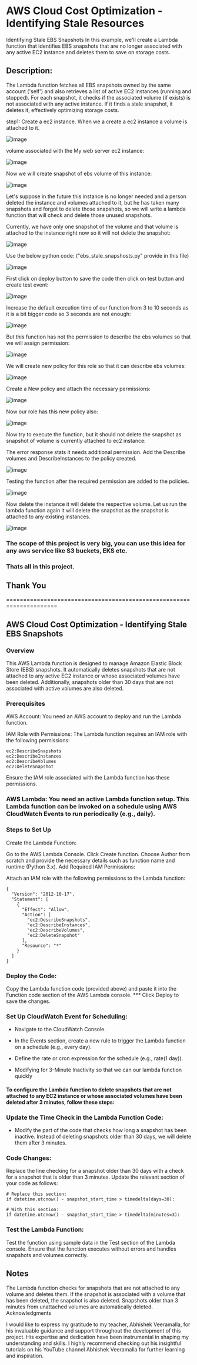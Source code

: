 # AWS Cloud Cost Optimization - Identifying Stale Resources
Identifying Stale EBS Snapshots
In this example, we'll create a Lambda function that identifies EBS snapshots that are no longer associated with any active EC2 instance and deletes them to save on storage costs.

## Description:
The Lambda function fetches all EBS snapshots owned by the same account ('self') and also retrieves a list of active EC2 instances (running and stopped). For each snapshot, it checks if the associated volume (if exists) is not associated with any active instance. If it finds a stale snapshot, it deletes it, effectively optimizing storage costs.

step1: Create a ec2 instance. When we a create a ec2 instance a volume is attached to it.

![image](https://github.com/rahulwagh09/Projects/assets/128569400/2541d80f-a399-4e00-a2c0-80d82816671e)

volume associated with the My web server ec2 instance:

![image](https://github.com/rahulwagh09/Projects/assets/128569400/43bc2250-684f-40c7-8d31-d28be052ef62)

Now we will create snapshot of ebs volume of this instance:

![image](https://github.com/rahulwagh09/Projects/assets/128569400/fb3908d8-1e98-4e12-ba22-1521671e9f6f)

Let's suppose in the future this instance is no longer needed and a person deleted the instance and volumes attached to it, but he has taken many snapshots and forgot to delete those snapshots, so we will write a lambda function that will check and delete those unused snapshots.

Currently, we have only one snapshot of the volume and that volume is attached to the instance right now so it will not delete the snapshot:

![image](https://github.com/rahulwagh09/Projects/assets/128569400/5e178a4b-a2c0-44a3-9280-fb81d52f7d9c)

Use the below python code:
("ebs_stale_snapshosts.py" provide in this file)

![image](https://github.com/rahulwagh09/Projects/assets/128569400/b4e7cf91-58d5-423f-84ee-1195133b2b33)

First click on deploy button to save the code then click on test button and create test event:

![image](https://github.com/rahulwagh09/Projects/assets/128569400/ebb5fc56-3e4f-425a-b33b-8ad3834547b5)

Increase the default execution time of our function from 3 to 10 seconds as it is a bit bigger code so 3 seconds are not enough:

![image](https://github.com/rahulwagh09/Projects/assets/128569400/4c020109-f9ca-4ace-b9df-30edb263349c)

But this function has not the permission to describe the ebs volumes so that we will assign permission:

![image](https://github.com/rahulwagh09/Projects/assets/128569400/6c1afe15-434c-4a50-8a69-9b255c418c07)

We will create new policy for this role so that it can describe ebs volumes:

![image](https://github.com/rahulwagh09/Projects/assets/128569400/36f7f32d-61a3-4b65-b8c0-3a5b3bc0770d)

Create a New policy and attach the necessary permissions:

![image](https://github.com/rahulwagh09/Projects/assets/128569400/1d04fadd-b447-4d2a-9852-b5a679a21db2)

Now our role has this new policy also:

![image](https://github.com/rahulwagh09/Projects/assets/128569400/8af5f817-4727-4ea9-bdeb-c005a6d8e501)

Now try to execute the function, but it should not delete the snapshot as snapshot of volume is currently attached to ec2 instance:

The error response stats it needs additional permission. Add the Describe volumes and DescribeInstances to the policy created.

![image](https://github.com/rahulwagh09/Projects/assets/128569400/e2202e32-f765-4395-b4c3-334ee163634d)

Testing the function after the required permission are added to the policies.

![image](https://github.com/rahulwagh09/Projects/assets/128569400/342f6f8c-2efe-4e76-95d5-d282cd5b5509)

Now delete the instance it will delete the respective volume. Let us run the lambda function again it will delete the snapshot as the snapshot is attached to any existing instances.

![image](https://github.com/rahulwagh09/Projects/assets/128569400/5949be4e-c95a-4e9b-b5f2-ff868d263dd3)

### The scope of this project is very big, you can use this idea for any aws service like S3 buckets, EKS etc.
### Thats all in this project.
## Thank You 





=====================================================================

## AWS Cloud Cost Optimization - Identifying Stale EBS Snapshots
### Overview
This AWS Lambda function is designed to manage Amazon Elastic Block Store (EBS) snapshots. It automatically deletes snapshots that are not attached to any active EC2 instance or whose associated volumes have been deleted. Additionally, snapshots older than 30 days that are not associated with active volumes are also deleted.

### Prerequisites
AWS Account: You need an AWS account to deploy and run the Lambda function.

IAM Role with Permissions: The Lambda function requires an IAM role with the following permissions:
```
ec2:DescribeSnapshots
ec2:DescribeInstances
ec2:DescribeVolumes
ec2:DeleteSnapshot
```
Ensure the IAM role associated with the Lambda function has these permissions.

### AWS Lambda: You need an active Lambda function setup. This Lambda function can be invoked on a schedule using AWS CloudWatch Events to run periodically (e.g., daily).

### Steps to Set Up
Create the Lambda Function:

Go to the AWS Lambda Console.
Click Create function.
Choose Author from scratch and provide the necessary details such as function name and runtime (Python 3.x).
Add Required IAM Permissions:

Attach an IAM role with the following permissions to the Lambda function:
```
{
  "Version": "2012-10-17",
  "Statement": [
    {
      "Effect": "Allow",
      "Action": [
        "ec2:DescribeSnapshots",
        "ec2:DescribeInstances",
        "ec2:DescribeVolumes",
        "ec2:DeleteSnapshot"
      ],
      "Resource": "*"
    }
  ]
}
```
### Deploy the Code:

Copy the Lambda function code (provided above) and paste it into the Function code section of the AWS Lambda console.
*** Click Deploy to save the changes.
### Set Up CloudWatch Event for Scheduling:


* Navigate to the CloudWatch Console.


* In the Events section, create a new rule to trigger the Lambda function on a schedule (e.g., every day).


* Define the rate or cron expression for the schedule (e.g., rate(1 day)).


* Modifying for 3-Minute Inactivity so that we can our lambda function quickly

#### To configure the Lambda function to delete snapshots that are not attached to any EC2 instance or whose associated volumes have been deleted after 3 minutes, follow these steps:

### Update the Time Check in the Lambda Function Code:


* Modify the part of the code that checks how long a snapshot has been inactive. Instead of deleting snapshots older than 30 days, we will delete them after 3 minutes.
### Code Changes:

Replace the line checking for a snapshot older than 30 days with a check for a snapshot that is older than 3 minutes. Update the relevant section of your code as follows:
```
# Replace this section:
if datetime.utcnow() - snapshot_start_time > timedelta(days=30):

# With this section:
if datetime.utcnow() - snapshot_start_time > timedelta(minutes=3):
```

### Test the Lambda Function:
Test the function using sample data in the Test section of the Lambda console.
Ensure that the function executes without errors and handles snapshots and volumes correctly.


## Notes
The Lambda function checks for snapshots that are not attached to any volume and deletes them. If the snapshot is associated with a volume that has been deleted, the snapshot is also deleted.
Snapshots older than 3 minutes from unattached volumes are automatically deleted.
Acknowledgments

I would like to express my gratitude to my teacher, Abhishek Veeramalla, for his invaluable guidance and support throughout the development of this project. His expertise and dedication have been instrumental in shaping my understanding and skills. I highly recommend checking out his insightful tutorials on his YouTube channel Abhishek Veeramalla for further learning and inspiration.
